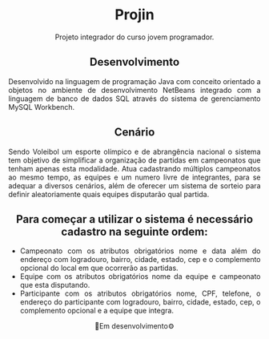 <h1 align="center"> Projin </h1>
<p align="center"> Projeto integrador do curso jovem programador.  </p>

<h2 align="center"> Desenvolvimento </h2>
<p align="justify"> Desenvolvido na linguagem de programação Java com conceito orientado a objetos no ambiente de desenvolvimento NetBeans integrado com a linguagem de banco de dados SQL através do sistema de gerenciamento MySQL Workbench. 
</p>
 
 <h2 align="center"> Cenário</h2>
 <p align="justify"> Sendo Voleibol um esporte olímpico e de abrangência nacional o sistema tem objetivo de simplificar a organização de partidas em campeonatos que tenham apenas esta modalidade. 
 Atua cadastrando múltiplos campeonatos ao mesmo tempo, as equipes e um numero livre de integrantes, para se adequar a diversos cenários, além de oferecer um sistema de sorteio para definir aleatoriamente quais equipes disputarão qual partida.
 </p>
  
 <h2 align="center"> Para começar a utilizar o sistema é necessário cadastro na seguinte ordem:</h2>
<ul align="center">
<li align="justify">Campeonato com os atributos obrigatórios nome e data além do endereço com logradouro, bairro, cidade, estado, cep e o complemento opcional do local em que ocorrerão as partidas.</li>
<li align="justify">Equipe com os atributos obrigatórios nome da equipe e campeonato que esta disputando.</li>
<li align="justify">Participante com os atributos obrigatórios nome, CPF, telefone, o endereço do participante com logradouro, bairro, cidade, estado, cep, o complemento opcional e a equipe que integra.</li>
</ul>
  
 
 <p align="center"> 🚧Em desenvolvimento⚙️</p>
